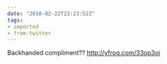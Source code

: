 ```yaml
---
date: "2010-02-22T23:23:52Z"
tags:
- imported
- from-twitter
---
```

Backhanded compliment??  http://yfrog.com/33op3oj
